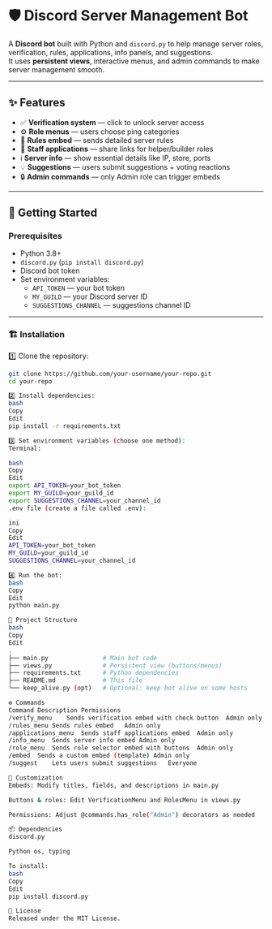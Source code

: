 # 🛡️ Discord Server Management Bot

A **Discord bot** built with Python and `discord.py` to help manage server roles, verification, rules, applications, info panels, and suggestions.  
It uses **persistent views**, interactive menus, and admin commands to make server management smooth.

---

## ✨ Features

- ✅ **Verification system** — click to unlock server access  
- ⚙️ **Role menus** — users choose ping categories  
- 📜 **Rules embed** — sends detailed server rules  
- 📝 **Staff applications** — share links for helper/builder roles  
- ℹ️ **Server info** — show essential details like IP, store, ports  
- 💡 **Suggestions** — users submit suggestions + voting reactions  
- 🔒 **Admin commands** — only Admin role can trigger embeds

---

## 🚀 Getting Started

### Prerequisites

- Python 3.8+  
- `discord.py` (`pip install discord.py`)  
- Discord bot token  
- Set environment variables:
  - `API_TOKEN` — your bot token  
  - `MY_GUILD` — your Discord server ID  
  - `SUGGESTIONS_CHANNEL` — suggestions channel ID

---

### 🏗️ Installation

1️⃣ Clone the repository:
```bash
git clone https://github.com/your-username/your-repo.git
cd your-repo

2️⃣ Install dependencies:
bash
Copy
Edit
pip install -r requirements.txt

3️⃣ Set environment variables (choose one method):
Terminal:

bash
Copy
Edit
export API_TOKEN=your_bot_token
export MY_GUILD=your_guild_id
export SUGGESTIONS_CHANNEL=your_channel_id
.env file (create a file called .env):

ini
Copy
Edit
API_TOKEN=your_bot_token
MY_GUILD=your_guild_id
SUGGESTIONS_CHANNEL=your_channel_id

4️⃣ Run the bot:
bash
Copy
Edit
python main.py

📂 Project Structure
bash
Copy
Edit
.
├── main.py               # Main bot code
├── views.py              # Persistent view (buttons/menus)
├── requirements.txt      # Python dependencies
├── README.md             # This file
└── keep_alive.py (opt)   # Optional: keep bot alive on some hosts

⚙️ Commands
Command	Description	Permissions
/verify_menu	Sends verification embed with check button	Admin only
/rules_menu	Sends rules embed	Admin only
/applications_menu	Sends staff applications embed	Admin only
/info_menu	Sends server info embed	Admin only
/role_menu	Sends role selector embed with buttons	Admin only
/embed	Sends a custom embed (template)	Admin only
/suggest	Lets users submit suggestions	Everyone

🧩 Customization
Embeds: Modify titles, fields, and descriptions in main.py

Buttons & roles: Edit VerificationMenu and RolesMenu in views.py

Permissions: Adjust @commands.has_role("Admin") decorators as needed

📦 Dependencies
discord.py

Python os, typing

To install:
bash
Copy
Edit
pip install discord.py

📜 License
Released under the MIT License.
